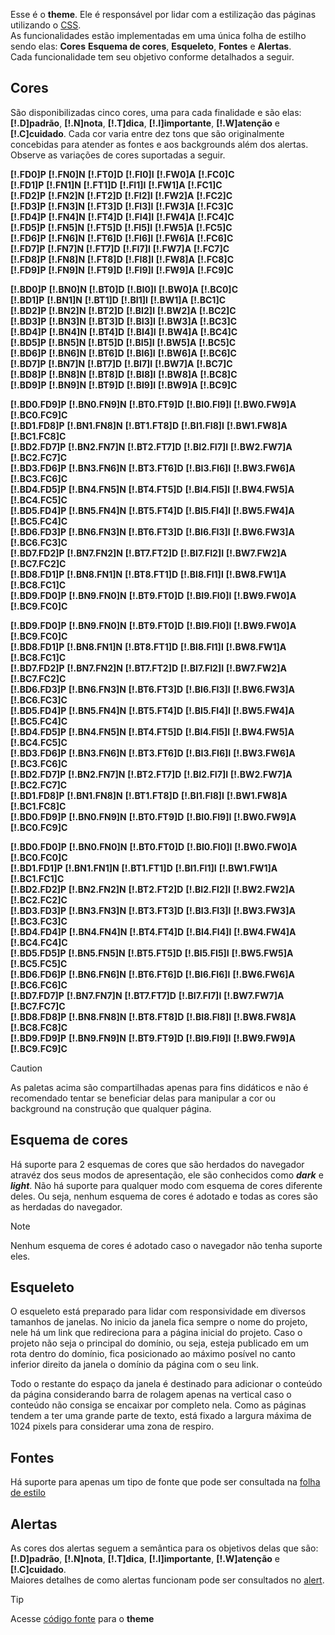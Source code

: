 Esse é o **theme**. Ele é responsável por lidar com a estilização das páginas utilizando o [CSS](https://developer.mozilla.org/en-US/docs/Web/CSS).\
As funcionalidades estão implementadas em uma única folha de estilho sendo elas: **Cores** **Esquema de cores**, **Esqueleto**, **Fontes** e **Alertas**.\
Cada funcionalidade tem seu objetivo conforme detalhados a seguir.

## Cores
São disponibilizadas cinco cores, uma para cada finalidade e são elas: **[!.D]padrão**, **[!.N]nota**, **[!.T]dica**, **[!.I]importante**, **[!.W]atenção** e **[!.C]cuidado**. Cada cor varia entre dez tons que são originalmente concebidas para atender as fontes e aos backgrounds além dos alertas. Observe as variações de cores suportadas a seguir.

**[!.FD0]P** **[!.FN0]N** **[!.FT0]D** **[!.FI0]I** **[!.FW0]A** **[!.FC0]C**\
**[!.FD1]P** **[!.FN1]N** **[!.FT1]D** **[!.FI1]I** **[!.FW1]A** **[!.FC1]C**\
**[!.FD2]P** **[!.FN2]N** **[!.FT2]D** **[!.FI2]I** **[!.FW2]A** **[!.FC2]C**\
**[!.FD3]P** **[!.FN3]N** **[!.FT3]D** **[!.FI3]I** **[!.FW3]A** **[!.FC3]C**\
**[!.FD4]P** **[!.FN4]N** **[!.FT4]D** **[!.FI4]I** **[!.FW4]A** **[!.FC4]C**\
**[!.FD5]P** **[!.FN5]N** **[!.FT5]D** **[!.FI5]I** **[!.FW5]A** **[!.FC5]C**\
**[!.FD6]P** **[!.FN6]N** **[!.FT6]D** **[!.FI6]I** **[!.FW6]A** **[!.FC6]C**\
**[!.FD7]P** **[!.FN7]N** **[!.FT7]D** **[!.FI7]I** **[!.FW7]A** **[!.FC7]C**\
**[!.FD8]P** **[!.FN8]N** **[!.FT8]D** **[!.FI8]I** **[!.FW8]A** **[!.FC8]C**\
**[!.FD9]P** **[!.FN9]N** **[!.FT9]D** **[!.FI9]I** **[!.FW9]A** **[!.FC9]C**

**[!.BD0]P** **[!.BN0]N** **[!.BT0]D** **[!.BI0]I** **[!.BW0]A** **[!.BC0]C**\
**[!.BD1]P** **[!.BN1]N** **[!.BT1]D** **[!.BI1]I** **[!.BW1]A** **[!.BC1]C**\
**[!.BD2]P** **[!.BN2]N** **[!.BT2]D** **[!.BI2]I** **[!.BW2]A** **[!.BC2]C**\
**[!.BD3]P** **[!.BN3]N** **[!.BT3]D** **[!.BI3]I** **[!.BW3]A** **[!.BC3]C**\
**[!.BD4]P** **[!.BN4]N** **[!.BT4]D** **[!.BI4]I** **[!.BW4]A** **[!.BC4]C**\
**[!.BD5]P** **[!.BN5]N** **[!.BT5]D** **[!.BI5]I** **[!.BW5]A** **[!.BC5]C**\
**[!.BD6]P** **[!.BN6]N** **[!.BT6]D** **[!.BI6]I** **[!.BW6]A** **[!.BC6]C**\
**[!.BD7]P** **[!.BN7]N** **[!.BT7]D** **[!.BI7]I** **[!.BW7]A** **[!.BC7]C**\
**[!.BD8]P** **[!.BN8]N** **[!.BT8]D** **[!.BI8]I** **[!.BW8]A** **[!.BC8]C**\
**[!.BD9]P** **[!.BN9]N** **[!.BT9]D** **[!.BI9]I** **[!.BW9]A** **[!.BC9]C**

**[!.BD0.FD9]P** **[!.BN0.FN9]N** **[!.BT0.FT9]D** **[!.BI0.FI9]I** **[!.BW0.FW9]A** **[!.BC0.FC9]C**\
**[!.BD1.FD8]P** **[!.BN1.FN8]N** **[!.BT1.FT8]D** **[!.BI1.FI8]I** **[!.BW1.FW8]A** **[!.BC1.FC8]C**\
**[!.BD2.FD7]P** **[!.BN2.FN7]N** **[!.BT2.FT7]D** **[!.BI2.FI7]I** **[!.BW2.FW7]A** **[!.BC2.FC7]C**\
**[!.BD3.FD6]P** **[!.BN3.FN6]N** **[!.BT3.FT6]D** **[!.BI3.FI6]I** **[!.BW3.FW6]A** **[!.BC3.FC6]C**\
**[!.BD4.FD5]P** **[!.BN4.FN5]N** **[!.BT4.FT5]D** **[!.BI4.FI5]I** **[!.BW4.FW5]A** **[!.BC4.FC5]C**\
**[!.BD5.FD4]P** **[!.BN5.FN4]N** **[!.BT5.FT4]D** **[!.BI5.FI4]I** **[!.BW5.FW4]A** **[!.BC5.FC4]C**\
**[!.BD6.FD3]P** **[!.BN6.FN3]N** **[!.BT6.FT3]D** **[!.BI6.FI3]I** **[!.BW6.FW3]A** **[!.BC6.FC3]C**\
**[!.BD7.FD2]P** **[!.BN7.FN2]N** **[!.BT7.FT2]D** **[!.BI7.FI2]I** **[!.BW7.FW2]A** **[!.BC7.FC2]C**\
**[!.BD8.FD1]P** **[!.BN8.FN1]N** **[!.BT8.FT1]D** **[!.BI8.FI1]I** **[!.BW8.FW1]A** **[!.BC8.FC1]C**\
**[!.BD9.FD0]P** **[!.BN9.FN0]N** **[!.BT9.FT0]D** **[!.BI9.FI0]I** **[!.BW9.FW0]A** **[!.BC9.FC0]C**

**[!.BD9.FD0]P** **[!.BN9.FN0]N** **[!.BT9.FT0]D** **[!.BI9.FI0]I** **[!.BW9.FW0]A** **[!.BC9.FC0]C**\
**[!.BD8.FD1]P** **[!.BN8.FN1]N** **[!.BT8.FT1]D** **[!.BI8.FI1]I** **[!.BW8.FW1]A** **[!.BC8.FC1]C**\
**[!.BD7.FD2]P** **[!.BN7.FN2]N** **[!.BT7.FT2]D** **[!.BI7.FI2]I** **[!.BW7.FW2]A** **[!.BC7.FC2]C**\
**[!.BD6.FD3]P** **[!.BN6.FN3]N** **[!.BT6.FT3]D** **[!.BI6.FI3]I** **[!.BW6.FW3]A** **[!.BC6.FC3]C**\
**[!.BD5.FD4]P** **[!.BN5.FN4]N** **[!.BT5.FT4]D** **[!.BI5.FI4]I** **[!.BW5.FW4]A** **[!.BC5.FC4]C**\
**[!.BD4.FD5]P** **[!.BN4.FN5]N** **[!.BT4.FT5]D** **[!.BI4.FI5]I** **[!.BW4.FW5]A** **[!.BC4.FC5]C**\
**[!.BD3.FD6]P** **[!.BN3.FN6]N** **[!.BT3.FT6]D** **[!.BI3.FI6]I** **[!.BW3.FW6]A** **[!.BC3.FC6]C**\
**[!.BD2.FD7]P** **[!.BN2.FN7]N** **[!.BT2.FT7]D** **[!.BI2.FI7]I** **[!.BW2.FW7]A** **[!.BC2.FC7]C**\
**[!.BD1.FD8]P** **[!.BN1.FN8]N** **[!.BT1.FT8]D** **[!.BI1.FI8]I** **[!.BW1.FW8]A** **[!.BC1.FC8]C**\
**[!.BD0.FD9]P** **[!.BN0.FN9]N** **[!.BT0.FT9]D** **[!.BI0.FI9]I** **[!.BW0.FW9]A** **[!.BC0.FC9]C**

**[!.BD0.FD0]P** **[!.BN0.FN0]N** **[!.BT0.FT0]D** **[!.BI0.FI0]I** **[!.BW0.FW0]A** **[!.BC0.FC0]C**\
**[!.BD1.FD1]P** **[!.BN1.FN1]N** **[!.BT1.FT1]D** **[!.BI1.FI1]I** **[!.BW1.FW1]A** **[!.BC1.FC1]C**\
**[!.BD2.FD2]P** **[!.BN2.FN2]N** **[!.BT2.FT2]D** **[!.BI2.FI2]I** **[!.BW2.FW2]A** **[!.BC2.FC2]C**\
**[!.BD3.FD3]P** **[!.BN3.FN3]N** **[!.BT3.FT3]D** **[!.BI3.FI3]I** **[!.BW3.FW3]A** **[!.BC3.FC3]C**\
**[!.BD4.FD4]P** **[!.BN4.FN4]N** **[!.BT4.FT4]D** **[!.BI4.FI4]I** **[!.BW4.FW4]A** **[!.BC4.FC4]C**\
**[!.BD5.FD5]P** **[!.BN5.FN5]N** **[!.BT5.FT5]D** **[!.BI5.FI5]I** **[!.BW5.FW5]A** **[!.BC5.FC5]C**\
**[!.BD6.FD6]P** **[!.BN6.FN6]N** **[!.BT6.FT6]D** **[!.BI6.FI6]I** **[!.BW6.FW6]A** **[!.BC6.FC6]C**\
**[!.BD7.FD7]P** **[!.BN7.FN7]N** **[!.BT7.FT7]D** **[!.BI7.FI7]I** **[!.BW7.FW7]A** **[!.BC7.FC7]C**\
**[!.BD8.FD8]P** **[!.BN8.FN8]N** **[!.BT8.FT8]D** **[!.BI8.FI8]I** **[!.BW8.FW8]A** **[!.BC8.FC8]C**\
**[!.BD9.FD9]P** **[!.BN9.FN9]N** **[!.BT9.FT9]D** **[!.BI9.FI9]I** **[!.BW9.FW9]A** **[!.BC9.FC9]C**

>[!CAUTION]
>As paletas acima são compartilhadas apenas para fins didáticos e não é recomendado tentar se beneficiar delas para manipular a cor ou background na construção que qualquer página.

## Esquema de cores
Há suporte para 2 esquemas de cores que são herdados do navegador atravéz dos seus modos de apresentação, ele são conhecidos como ***dark*** e ***light***. Não há suporte para qualquer modo com esquema de cores diferente deles. Ou seja, nenhum esquema de cores é adotado e todas as cores são as herdadas do navegador.

>[!NOTE]
>Nenhum esquema de cores é adotado caso o navegador não tenha suporte eles.

## Esqueleto
O esqueleto está preparado para lidar com responsividade em diversos tamanhos de janelas.
No inicio da janela fica sempre o nome do projeto, nele há um link que redireciona para a página inicial do projeto. Caso o projeto não seja o principal do domínio, ou seja, esteja publicado em um rota dentro do domínio, fica posicionado ao máximo posível no canto inferior direito da janela o domínio da página com o seu link.

Todo o restante do espaço da janela é destinado para adicionar o conteúdo da página considerando barra de rolagem apenas na vertical caso o conteúdo não consiga se encaixar por completo nela. Como as páginas tendem a ter uma grande parte de texto, está fixado a largura máxima de 1024 pixels para considerar uma zona de respiro.

## Fontes
Há suporte para apenas um tipo de fonte que pode ser consultada na [folha de estilo](https://github.com/eportella/markdown-to-html-builder/blob/main/theme/stylesheet.css)

## Alertas
As cores dos alertas seguem a semântica para os objetivos delas que são: **[!.D]padrão**, **[!.N]nota**, **[!.T]dica**, **[!.I]importante**, **[!.W]atenção** e **[!.C]cuidado**.\
Maiores detalhes de como alertas funcionam pode ser consultados no [alert](/blockquote/alert/README.md).

>[!TIP]
>Acesse [código fonte](https://github.com/eportella/markdown-to-html-builder/blob/main/theme/README.md?plain=1) para o **theme**